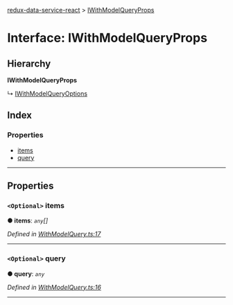 [redux-data-service-react](../README.md) > [IWithModelQueryProps](../interfaces/iwithmodelqueryprops.md)

# Interface: IWithModelQueryProps

## Hierarchy

**IWithModelQueryProps**

↳  [IWithModelQueryOptions](iwithmodelqueryoptions.md)

## Index

### Properties

* [items](iwithmodelqueryprops.md#items)
* [query](iwithmodelqueryprops.md#query)

---

## Properties

<a id="items"></a>

### `<Optional>` items

**● items**: *`any`[]*

*Defined in [WithModelQuery.ts:17](https://github.com/Rediker-Software/redux-data-service-react/blob/2c860bf/src/WithModelQuery.ts#L17)*

___
<a id="query"></a>

### `<Optional>` query

**● query**: *`any`*

*Defined in [WithModelQuery.ts:16](https://github.com/Rediker-Software/redux-data-service-react/blob/2c860bf/src/WithModelQuery.ts#L16)*

___

